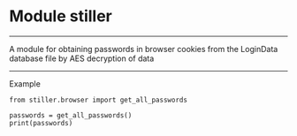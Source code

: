 # Module stiller
___
A module for obtaining passwords in browser cookies from the LoginData database file by AES decryption of data
___
Example

```python3
from stiller.browser import get_all_passwords

passwords = get_all_passwords()
print(passwords)
```

